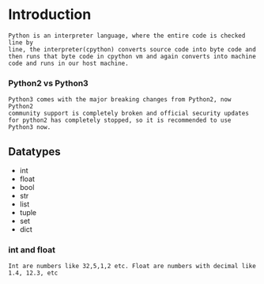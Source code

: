 # Introduction
    Python is an interpreter language, where the entire code is checked line by
    line, the interpreter(cpython) converts source code into byte code and then runs that byte code in cpython vm and again converts into machine code and runs in our host machine.

### Python2 vs Python3
    Python3 comes with the major breaking changes from Python2, now Python2 
    community support is completely broken and official security updates for python2 has completely stopped, so it is recommended to use Python3 now.

## Datatypes
* int
* float
* bool
* str
* list
* tuple
* set
* dict

### int and float
    Int are numbers like 32,5,1,2 etc. Float are numbers with decimal like 1.4, 12.3, etc